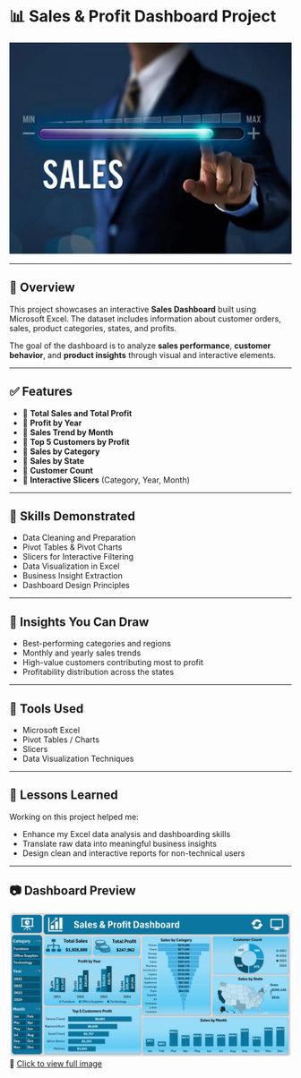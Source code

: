 # 📊 Sales & Profit Dashboard Project

![Top Banner](https://github.com/GeorgeHanyMilad/Sales-and-Profit-Analysis-Using-Excel/blob/master/Banner.jpg?raw=true)

---

## 🧾 Overview
This project showcases an interactive **Sales Dashboard** built using Microsoft Excel. The dataset includes information about customer orders, sales, product categories, states, and profits.

The goal of the dashboard is to analyze **sales performance**, **customer behavior**, and **product insights** through visual and interactive elements.

---

## ✅ Features

- 🔹 **Total Sales and Total Profit**
- 🔹 **Profit by Year**
- 🔹 **Sales Trend by Month**
- 🔹 **Top 5 Customers by Profit**
- 🔹 **Sales by Category**
- 🔹 **Sales by State**
- 🔹 **Customer Count**
- 🔹 **Interactive Slicers** (Category, Year, Month)

---

## 📌 Skills Demonstrated

- Data Cleaning and Preparation  
- Pivot Tables & Pivot Charts  
- Slicers for Interactive Filtering  
- Data Visualization in Excel  
- Business Insight Extraction  
- Dashboard Design Principles

---

## 🧠 Insights You Can Draw

- Best-performing categories and regions
- Monthly and yearly sales trends
- High-value customers contributing most to profit
- Profitability distribution across the states

---

## 📎 Tools Used

- Microsoft Excel  
- Pivot Tables / Charts  
- Slicers  
- Data Visualization Techniques

---

## 🚀 Lessons Learned

Working on this project helped me:

- Enhance my Excel data analysis and dashboarding skills
- Translate raw data into meaningful business insights
- Design clean and interactive reports for non-technical users

---

## 📷 Dashboard Preview

![Dashboard Screenshot](https://github.com/GeorgeHanyMilad/Sales-and-Profit-Analysis-Using-Excel/blob/master/Dashboard.jpg?raw=true)  
🔗 [Click to view full image](https://github.com/GeorgeHanyMilad/Sales-and-Profit-Analysis-Using-Excel/blob/master/Dashboard.jpg?raw=true)